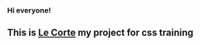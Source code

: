 ### Hi everyone!

## This is [Le Corte](https://konstantin-174.github.io/css-training-course-le_corte/) my project for css training